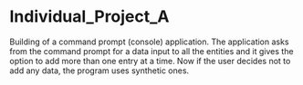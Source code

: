 # Individual_Project_A
 

Building of a command prompt (console) application.
The application asks from the command prompt for a data input to all the entities and it gives the option to add more than one entry at a time.
Now if the user decides not to add any data, the program uses synthetic ones.

